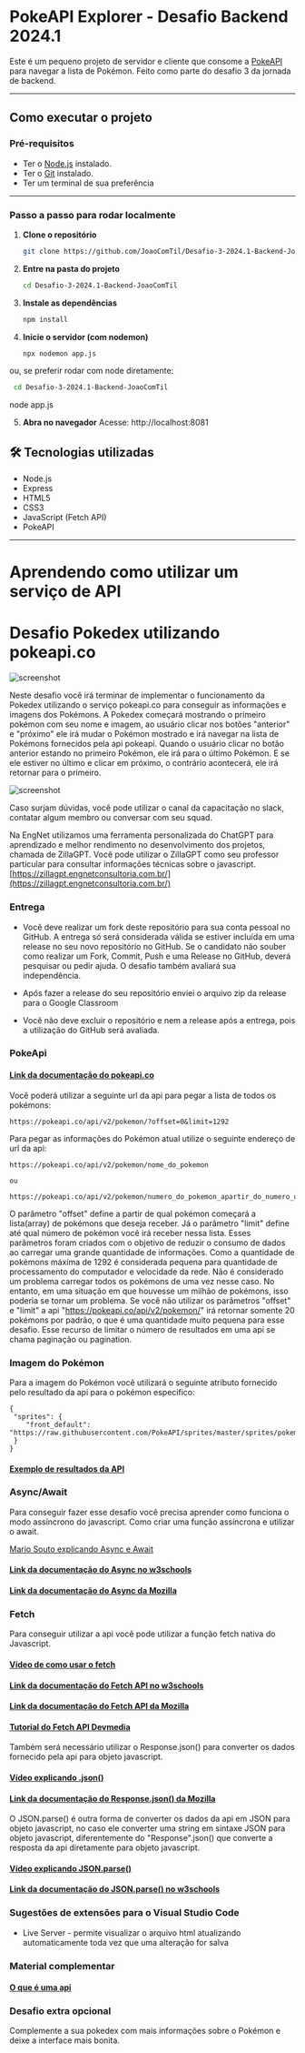 # PokeAPI Explorer - Desafio Backend 2024.1

Este é um pequeno projeto de servidor e cliente que consome a [PokeAPI](https://pokeapi.co/) para navegar a lista de Pokémon. Feito como parte do desafio 3 da jornada de backend.

---

## Como executar o projeto

### Pré-requisitos

- Ter o [Node.js](https://nodejs.org/) instalado.
- Ter o [Git](https://git-scm.com/) instalado.
- Ter um terminal de sua preferência

---

### Passo a passo para rodar localmente

1. **Clone o repositório**

   ```bash
   git clone https://github.com/JoaoComTil/Desafio-3-2024.1-Backend-JoaoComTil.git

2. **Entre na pasta do projeto**

   ```bash
   cd Desafio-3-2024.1-Backend-JoaoComTil

3. **Instale as dependências**

   ```bash
   npm install
   
4. **Inicie o servidor (com nodemon)**

   ```bash
   npx nodemon app.js

  ou, se preferir rodar com node diretamente:
  
  
   ```bash
    cd Desafio-3-2024.1-Backend-JoaoComTil
   ```
   node app.js

5. **Abra no navegador**
  Acesse: http://localhost:8081



## 🛠️ Tecnologias utilizadas
- Node.js
- Express
- HTML5
- CSS3
- JavaScript (Fetch API)
- PokeAPI


-----------------------

# Aprendendo como utilizar um serviço de API

# Desafio Pokedex utilizando pokeapi.co

![screenshot](assets/screenshot.png)

Neste desafio você irá terminar de implementar o funcionamento da Pokedex utilizando o serviço pokeapi.co para conseguir as informações e imagens dos Pokémons. A Pokedex começará mostrando o primeiro pokémon com seu nome e imagem, ao usuário clicar nos botões "anterior" e "próximo" ele irá mudar o Pokémon mostrado e irá navegar na lista de Pokémons fornecidos pela api pokeapi. Quando o usuário clicar no botão anterior estando no primeiro Pokémon, ele irá para o último Pokémon. E se ele estiver no último e clicar em próximo, o contrário acontecerá, ele irá retornar para o primeiro.

![screenshot](assets/screenshot2.png)

Caso surjam dúvidas, você pode utilizar o canal da capacitação no slack, contatar algum membro ou conversar com seu squad.

Na EngNet utilizamos uma ferramenta personalizada do ChatGPT para aprendizado e melhor rendimento no desenvolvimento dos projetos, chamada de ZillaGPT. Você pode utilizar o ZillaGPT como seu professor particular para consultar informações técnicas sobre o javascript. [https://zillagpt.engnetconsultoria.com.br/](https://zillagpt.engnetconsultoria.com.br/)

### Entrega

- Você deve realizar um fork deste repositório para sua conta pessoal no GitHub. A entrega só será considerada válida se estiver incluída em uma release no seu novo repositório no GitHub. Se o candidato não souber como realizar um Fork, Commit, Push e uma Release no GitHub, deverá pesquisar ou pedir ajuda. O desafio também avaliará sua independência.

- Após fazer a release do seu repositório enviei o arquivo zip da release para o Google Classroom

- Você não deve excluir o repositório e nem a release após a entrega, pois a utilização do GitHub será avaliada.

### PokeApi

#### [Link da documentação do pokeapi.co](https://pokeapi.co/docs/v2)

Você poderá utilizar a seguinte url da api para pegar a lista de todos os pokémons:

```
https://pokeapi.co/api/v2/pokemon/?offset=0&limit=1292
```

Para pegar as informações do Pokémon atual utilize o seguinte endereço de url da api:

```
https://pokeapi.co/api/v2/pokemon/nome_do_pokemon

ou

https://pokeapi.co/api/v2/pokemon/numero_do_pokemon_apartir_do_numero_um
```

O parâmetro "offset" define a partir de qual pokémon começará a lista(array) de pokémons que deseja receber. Já o parâmetro "limit" define até qual número de pokémon você irá receber nessa lista. Esses parâmetros foram criados com o objetivo de reduzir o consumo de dados ao carregar uma grande quantidade de informações. Como a quantidade de pokémons máxima de 1292 é considerada pequena para quantidade de processamento do computador e velocidade da rede. Não é considerado um problema carregar todos os pokémons de uma vez nesse caso. No entanto, em uma situação em que houvesse um milhão de pokémons, isso poderia se tornar um problema. Se você não utilizar os parâmetros "offset" e "limit" a api "https://pokeapi.co/api/v2/pokemon/" irá retornar somente 20 pokémons por padrão, o que é uma quantidade muito pequena para esse desafio. Esse recurso de limitar o número de resultados em uma api se chama paginação ou pagination.

### Imagem do Pokémon

Para a imagem do Pokémon você utilizará o seguinte atributo fornecido pelo resultado da api para o pokémon especifico:

```
{
 "sprites": {
    "front_default": "https://raw.githubusercontent.com/PokeAPI/sprites/master/sprites/pokemon/X.png",
 }
}
```

#### [Exemplo de resultados da API](assets/exemplo.md)

### Async/Await

Para conseguir fazer esse desafio você precisa aprender como funciona o modo assíncrono do javascript. Como criar uma função assíncrona e utilizar o await.

[Mario Souto explicando Async e Await](https://www.youtube.com/watch?v=q28lfkBd9F4)

#### [Link da documentação do Async no w3schools](https://www.w3schools.com/js/js_async.asp)

#### [Link da documentação do Async da Mozilla](https://developer.mozilla.org/pt-BR/docs/Web/JavaScript/Reference/Statements/async_function)

### Fetch

Para conseguir utilizar a api você pode utilizar a função fetch nativa do Javascript.

#### [Vídeo de como usar o fetch](https://www.youtube.com/watch?v=m3K8DP4kVXQ&t=1s)

#### [Link da documentação do Fetch API no w3schools](https://www.w3schools.com/jsref/api_fetch.asp)

#### [Link da documentação do Fetch API da Mozilla](https://developer.mozilla.org/pt-BR/docs/Web/API/Fetch_API)

#### [Tutorial do Fetch API Devmedia](https://www.devmedia.com.br/javascript-fetch/41206)

Também será necessário utilizar o Response.json() para converter os dados fornecido pela api para objeto javascript.

#### [Vídeo explicando .json()](https://www.youtube.com/watch?v=PmDtOBtZzhQ)

#### [Link da documentação do Response.json() da Mozilla](https://developer.mozilla.org/en-US/docs/Web/API/Response/json)

O JSON.parse() é outra forma de converter os dados da api em JSON para objeto javascript, no caso ele converter uma string em sintaxe JSON para objeto javascript, diferentemente do "Response".json() que converte a resposta da api diretamente para objeto javascript.

#### [Vídeo explicando JSON.parse()](https://www.youtube.com/watch?v=cq5oTRH5_ZM)

#### [Link da documentação do JSON.parse() no w3schools](https://www.w3schools.com/js/js_json_parse.asp)

### Sugestões de extensões para o Visual Studio Code

- Live Server - permite visualizar o arquivo html atualizando automaticamente toda vez que uma alteração for salva

### Material complementar

#### [O que é uma api](https://youtu.be/PIro1he52Xw?t=101)

### Desafio extra opcional

Complemente a sua pokedex com mais informações sobre o Pokémon e deixe a interface mais bonita.
